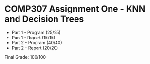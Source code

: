 # COMP307 Assignment One - KNN and Decision Trees

- Part 1 - Program (25/25)
- Part 1 - Report (15/15)
- Part 2 - Program (40/40)
- Part 2 - Report (20/20)

Final Grade: 100/100
